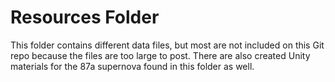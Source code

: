 # Resources Folder

This folder contains different data files, but most are not included on this Git repo because the files are too large to post. 
There are also created Unity materials for the 87a supernova found in this folder as well.
